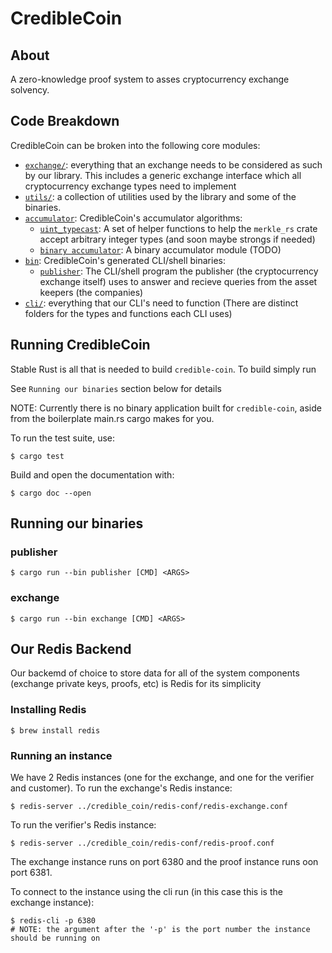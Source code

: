 # CredibleCoin

## About

A zero-knowledge proof system to asses cryptocurrency exchange solvency.

## Code Breakdown

CredibleCoin can be broken into the following core modules:

- [`exchange/`](src/exchange/): everything that an exchange needs to be considered as such by our library. This includes a generic exchange interface which all cryptocurrency exchange types need to implement
- [`utils/`](src/utils/): a collection of utilities used by the library and some of the binaries.
- [`accumulator`](src/accumulator/): CredibleCoin's accumulator algorithms:
  - [`uint_typecast`](src/accumulator/uint_typecast.rs/): A set of helper functions to help the `merkle_rs` crate accept arbitrary integer types (and soon maybe strongs if needed)
  - [`binary accumulator`](src/accumulator/binacc/): A binary accumulator module (TODO)
- [`bin`](src/bin/): CredibleCoin's generated CLI/shell binaries:
  - [`publisher`](src/bin/publisher.rs): The CLI/shell program the publisher (the cryptocurrency exchange itself) uses to answer and recieve queries from the asset keepers (the companies)
- [`cli/`](src/cli/): everything that our CLI's need to function (There are distinct folders for the types and functions each CLI uses)

## Running CredibleCoin

Stable Rust is all that is needed to build `credible-coin`. To build simply run

See `Running our binaries` section below for details

NOTE: Currently there is no binary application built for `credible-coin`, aside from the boilerplate main.rs cargo makes for you.

To run the test suite, use:

```console
$ cargo test
```

Build and open the documentation with:

```console
$ cargo doc --open
```
## Running our binaries
### publisher
```console
$ cargo run --bin publisher [CMD] <ARGS>
```
### exchange
```console
$ cargo run --bin exchange [CMD] <ARGS>
```
## Our Redis Backend
Our backemd of choice to store data for all of the system components (exchange private keys, proofs, etc)
is Redis for its simplicity

### Installing Redis
```console
$ brew install redis
```

### Running an instance
We have 2 Redis instances (one for the exchange, and one for the verifier and customer). 
To run the exchange's Redis instance:

```console
$ redis-server ../credible_coin/redis-conf/redis-exchange.conf
```
To run the verifier's Redis instance:

```console
$ redis-server ../credible_coin/redis-conf/redis-proof.conf
```
The exchange instance runs on port 6380 and the proof instance runs oon port 6381. 

To connect to the instance using the cli run (in this case this is the exchange instance): 
```console
$ redis-cli -p 6380
# NOTE: the argument after the '-p' is the port number the instance should be running on
```